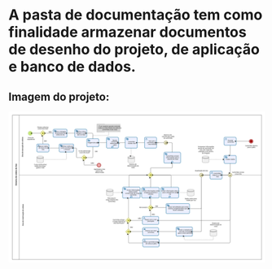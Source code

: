 # A pasta de documentação tem como finalidade armazenar documentos de desenho do projeto, de aplicação e banco de dados.

## Imagem do projeto:
<img src="https://raw.githubusercontent.com/Luigi-Braghittoni/SIColetaLixo/067930d85ca7ddc51355daa41a1f3e09cac93c74/Documentacao/Visao%20e%20Escopo.svg">

